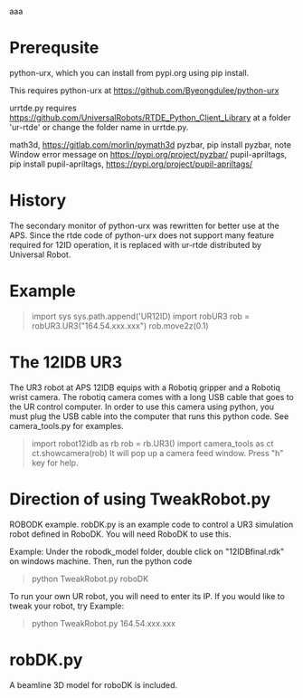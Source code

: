 aaa
# Prerequsite
python-urx, which you can install from pypi.org using pip install.

This requires python-urx at
https://github.com/Byeongdulee/python-urx

urrtde.py requires https://github.com/UniversalRobots/RTDE_Python_Client_Library at a folder 'ur-rtde' or change the folder name in urrtde.py.

math3d, https://gitlab.com/morlin/pymath3d
pyzbar, pip install pyzbar, note Window error message on https://pypi.org/project/pyzbar/
pupil-apriltags, pip install pupil-apriltags, https://pypi.org/project/pupil-apriltags/

# History
The secondary monitor of python-urx was rewritten for better use at the APS.
Since the rtde code of python-urx does not support many feature required for 12ID operation, it is replaced with ur-rtde distributed by Universal Robot.

# Example
> import sys
> sys.path.append('UR12ID)
> import robUR3
> rob = robUR3.UR3("164.54.xxx.xxx") 
> rob.move2z(0.1)

# The 12IDB UR3
The UR3 robot at APS 12IDB equips with a Robotiq gripper and a Robotiq wrist camera. 
The robotiq camera comes with a long USB cable that goes to the UR control computer. In order to use this camera using python, you must plug the USB cable into the computer that runs this python code.
See camera_tools.py for examples.
> import robot12idb as rb
> rob = rb.UR3()
> import camera_tools as ct
> ct.showcamera(rob)
It will pop up a camera feed window. Press "h" key for help.

# Direction of using TweakRobot.py
ROBODK example.
robDK.py is an example code to control a UR3 simulation robot defined in RoboDK. You will need RoboDK to use this.

Example:
Under the robodk_model folder, double click on "12IDBfinal.rdk" on windows machine.
Then, run the python code
> python TweakRobot.py roboDK

To run your own UR robot, you will need to enter its IP.
If you would like to tweak your robot, try
Example:
> python TweakRobot.py 164.54.xxx.xxx

# robDK.py
A beamline 3D model for roboDK is included.

